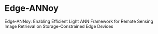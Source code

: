 # Edge-ANNoy
Edge-ANNoy: Enabling Efficient Light ANN Framework for Remote Sensing Image Retrieval on Storage-Constrained Edge Devices
